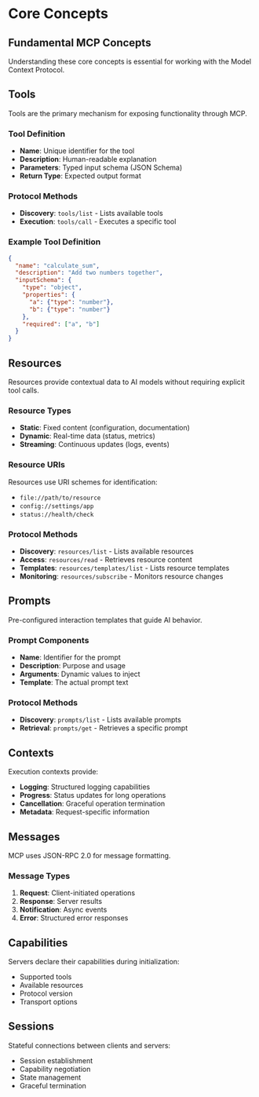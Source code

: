 # Core Concepts

## Fundamental MCP Concepts

Understanding these core concepts is essential for working with the Model Context Protocol.

## Tools

Tools are the primary mechanism for exposing functionality through MCP.

### Tool Definition
- **Name**: Unique identifier for the tool
- **Description**: Human-readable explanation
- **Parameters**: Typed input schema (JSON Schema)
- **Return Type**: Expected output format

### Protocol Methods
- **Discovery**: `tools/list` - Lists available tools
- **Execution**: `tools/call` - Executes a specific tool

### Example Tool Definition
```json
{
  "name": "calculate_sum",
  "description": "Add two numbers together",
  "inputSchema": {
    "type": "object",
    "properties": {
      "a": {"type": "number"},
      "b": {"type": "number"}
    },
    "required": ["a", "b"]
  }
}
```

## Resources

Resources provide contextual data to AI models without requiring explicit tool calls.

### Resource Types
- **Static**: Fixed content (configuration, documentation)
- **Dynamic**: Real-time data (status, metrics)
- **Streaming**: Continuous updates (logs, events)

### Resource URIs
Resources use URI schemes for identification:
- `file://path/to/resource`
- `config://settings/app`
- `status://health/check`

### Protocol Methods
- **Discovery**: `resources/list` - Lists available resources
- **Access**: `resources/read` - Retrieves resource content
- **Templates**: `resources/templates/list` - Lists resource templates
- **Monitoring**: `resources/subscribe` - Monitors resource changes

## Prompts

Pre-configured interaction templates that guide AI behavior.

### Prompt Components
- **Name**: Identifier for the prompt
- **Description**: Purpose and usage
- **Arguments**: Dynamic values to inject
- **Template**: The actual prompt text

### Protocol Methods
- **Discovery**: `prompts/list` - Lists available prompts
- **Retrieval**: `prompts/get` - Retrieves a specific prompt

## Contexts

Execution contexts provide:
- **Logging**: Structured logging capabilities
- **Progress**: Status updates for long operations
- **Cancellation**: Graceful operation termination
- **Metadata**: Request-specific information

## Messages

MCP uses JSON-RPC 2.0 for message formatting.

### Message Types
1. **Request**: Client-initiated operations
2. **Response**: Server results
3. **Notification**: Async events
4. **Error**: Structured error responses

## Capabilities

Servers declare their capabilities during initialization:
- Supported tools
- Available resources
- Protocol version
- Transport options

## Sessions

Stateful connections between clients and servers:
- Session establishment
- Capability negotiation
- State management
- Graceful termination
